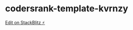 # codersrank-template-kvrnzy

[Edit on StackBlitz ⚡️](https://stackblitz.com/edit/codersrank-template-kvrnzy)